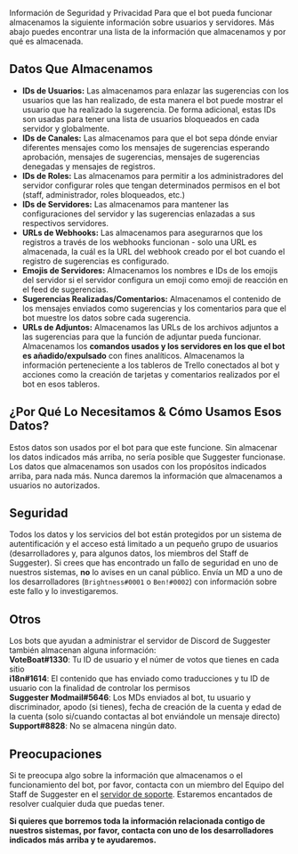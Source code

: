  Información de Seguridad y Privacidad
Para que el bot pueda funcionar almacenamos la siguiente información sobre usuarios y servidores. Más abajo puedes encontrar una lista de la información que almacenamos y por qué es almacenada.

## Datos Que Almacenamos
- **IDs de Usuarios:** Las almacenamos para enlazar las sugerencias con los usuarios que las han realizado, de esta manera el bot puede mostrar el usuario que ha realizado la sugerencia. De forma adicional, estas IDs son usadas para tener una lista de usuarios bloqueados en cada servidor y globalmente.
- **IDs de Canales:** Las almacenamos para que el bot sepa dónde enviar diferentes mensajes como los mensajes de sugerencias esperando aprobación, mensajes de sugerencias, mensajes de sugerencias denegadas y mensajes de registros.
- **IDs de Roles:** Las almacenamos para permitir a los administradores del servidor configurar roles que tengan determinados permisos en el bot (staff, administrador, roles bloqueados, etc.)
- **IDs de Servidores:** Las almacenamos para mantener las configuraciones del servidor y las sugerencias enlazadas a sus respectivos servidores.
- **URLs de Webhooks:** Las almacenamos para asegurarnos que los registros a través de los webhooks funcionan - solo una URL es almacenada, la cuál es la URL del webhook creado por el bot cuando el registro de sugerencias es configurado.
- **Emojis de Servidores:** Almacenamos los nombres e IDs de los emojis del servidor si el servidor configura un emoji como emoji de reacción en el feed de sugerencias.
- **Sugerencias Realizadas/Comentarios:** Almacenamos el contenido de los mensajes enviados como sugerencias y los comentarios para que el bot muestre los datos sobre cada sugerencia.
- **URLs de Adjuntos:** Almacenamos las URLs de los archivos adjuntos a las sugerencias para que la función de adjuntar pueda funcionar.\
Almacenamos los **comandos usados y los servidores en los que el bot es añadido/expulsado** con fines analíticos.
Almacenamos la información perteneciente a los tableros de Trello conectados al bot y acciones como la creación de tarjetas y comentarios realizados por el bot en esos tableros.

## ¿Por Qué Lo Necesitamos & Cómo Usamos Esos Datos?
Estos datos son usados por el bot para que este funcione. Sin almacenar los datos indicados más arriba, no sería posible que Suggester funcionase. Los datos que almacenamos son usados con los propósitos indicados arriba, para nada más. Nunca daremos la información que almacenamos a usuarios no autorizados.

## Seguridad
Todos los datos y los servicios del bot están protegidos por un sistema de autentificación y el acceso está limitado a un pequeño grupo de usuarios (desarrolladores y, para algunos datos, los miembros del Staff de Suggester). Si crees que has encontrado un fallo de seguridad en uno de nuestros sistemas, **no** lo avises en un canal público. Envía un MD a uno de los desarrolladores (`Brightness#0001` o `Ben!#0002`) con información sobre este fallo y lo investigaremos.

## Otros
Los bots que ayudan a administrar el servidor de Discord de Suggester también almacenan alguna información:\
**VoteBoat#1330**: Tu ID de usuario y el númer de votos que tienes en cada sitio\
**i18n#1614**: El contenido que has enviado como traducciones y tu ID de usuario con la finalidad de controlar los permisos\
**Suggester Modmail#5646**: Los MDs enviados al bot, tu usuario y discriminador, apodo (si tienes), fecha de creación de la cuenta y edad de la cuenta (solo si/cuando contactas al bot enviándole un mensaje directo)\
**Support#8828**: No se almacena ningún dato.

## Preocupaciones
Si te preocupa algo sobre la información que almacenamos o el funcionamiento del bot, por favor, contacta con un miembro del Equipo del Staff de Suggester en el [servidor de soporte](https://suggester.js.org/support).
Estaremos encantados de resolver cualquier duda que puedas tener.

**Si quieres que borremos toda la información relacionada contigo de nuestros sistemas, por favor, contacta con uno de los desarrolladores indicados más arriba y te ayudaremos.**
